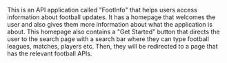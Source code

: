 This is an API application called "FootInfo" that helps users access information about football updates. It has a homepage that welcomes the user and also gives them more information about what the application is about. This homepage also contains a "Get Started" button that directs the user to the search page with a search bar where they can type football leagues, matches, players etc. Then, they will be redirected to a page that has the relevant football APIs.
